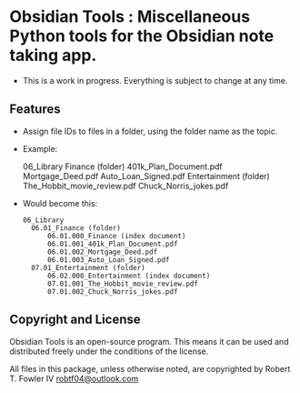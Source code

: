 # Obsidian Tools :  Miscellaneous Python tools for the Obsidian note taking app.

- This is a work in progress. Everything is subject to change at any time.

## Features
- Assign file IDs to files in a folder, using the folder name as the topic.
- Example:

    06_Library
        Finance (folder)
            401k_Plan_Document.pdf
            Mortgage_Deed.pdf
            Auto_Loan_Signed.pdf
        Entertainment (folder)
            The_Hobbit_movie_review.pdf
            Chuck_Norris_jokes.pdf

- Would become this:
  
      06_Library
        06.01_Finance (folder)
            06.01.000_Finance (index document)
            06.01.001_401k_Plan_Document.pdf
            06.01.002_Mortgage_Deed.pdf
            06.01.003_Auto_Loan_Signed.pdf
        07.01_Entertainment (folder)
            06.02.000_Entertainment (index document)
            07.01.001_The_Hobbit_movie_review.pdf
            07.01.002_Chuck_Norris_jokes.pdf



## Copyright and License

Obsidian Tools is an open-source program. This means it can be used and distributed freely under the conditions of the license.

All files in this package, unless otherwise noted, are copyrighted by Robert T. Fowler IV <robtf04@outlook.com>

